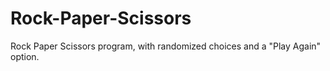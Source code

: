 # Rock-Paper-Scissors
Rock Paper Scissors program, with randomized choices and a "Play Again" option.
